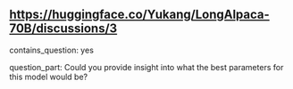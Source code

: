 ## https://huggingface.co/Yukang/LongAlpaca-70B/discussions/3

contains_question: yes

question_part: Could you provide insight into what the best parameters for this model would be?